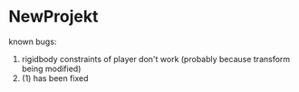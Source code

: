# NewProjekt
known bugs: <br>
1. rigidbody constraints of player don't work (probably because transform being modified)
2. (1) has been fixed
